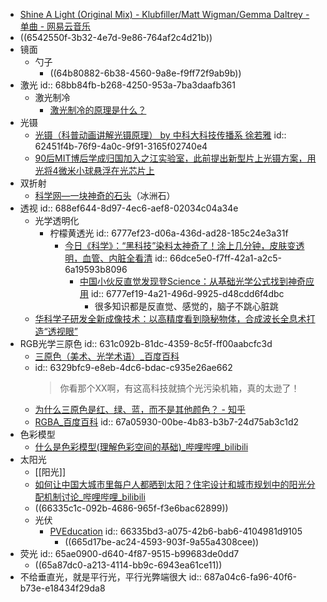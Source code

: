 - [Shine A Light (Original Mix) - Klubfiller/Matt Wigman/Gemma Daltrey - 单曲 - 网易云音乐](https://music.163.com/song?id=1498588561&uct2=U2FsdGVkX1/5tu4nMdZRnaVNLMquBDoEPkLHuiI6K+8=)
- ((6542550f-3b32-4e7d-9e86-764af2c4d21b))
- 镜面
	- 勺子
		- ((64b80882-6b38-4560-9a8e-f9ff72f9ab9b))
- 激光
  id:: 68bb84fb-b268-4250-953a-7ba3daafb361
	- 激光制冷
		- [激光制冷的原理是什么？](https://www.zhihu.com/question/21676820)
- 光镊
	- [光镊（科普动画讲解光镊原理） by 中科大科技传播系 徐若雅](https://www.bilibili.com/video/BV1iq4y1x78B)
	  id:: 62451f4b-76f9-4a0c-9f91-3165f02740e4
	- [90后MIT博后学成归国加入之江实验室，此前提出新型片上光镊方案，用光将4微米小球悬浮在光芯片上](https://mp.weixin.qq.com/s/xEa47PKCu9eDmX0lZOQ8og)
- 双折射
	- [科学网—一块神奇的石头](https://news.sciencenet.cn/sbhtmlnews/2017/6/324725.shtm)（冰洲石）
- 透视
  id:: 688ef644-8d97-4ec6-aef8-02034c04a34e
	- 光学透明化
		- 柠檬黄透光
		  id:: 6777ef23-d06a-436d-ad28-185c24e3a31f
			- [今日《科学》：“黑科技”染料太神奇了！涂上几分钟，皮肤变透明，血管、内脏全看清](https://mp.weixin.qq.com/s/UifV_v1E2VlJy1IruHPMMg)
			  id:: 66dce5e0-f7ff-42a1-a2c5-6a19593b8096
				- [中国小伙反直觉发现登Science：从基础光学公式找到神奇应用](https://mp.weixin.qq.com/s/peerzqkkRuA3gTVYFucG9Q)
				  id:: 6777ef19-4a21-496d-9925-d48cdd6f4dbc
					- 很多知识都是反直觉、感觉的，脑子不跳心脏跳
	- [华科学子研发全新成像技术：以高精度看到隐秘物体，合成波长全息术打造“透视眼”](https://mp.weixin.qq.com/s/gn144cxBif3nfdy3mMaPAg)
- RGB光学三原色
  id:: 631c092b-81dc-4359-8c5f-ff00aabcfc3d
	- [三原色（美术、光学术语）_百度百科](https://baike.baidu.com/item/%E4%B8%89%E5%8E%9F%E8%89%B2/764849)
	- id:: 6329bfc9-e8eb-4dc6-bdac-c935e26ae662
	  >你看那个XX啊，有这高科技就搞个光污染机箱，真的太逊了！
	- [为什么三原色是红、绿、蓝，而不是其他颜色？ - 知乎](https://www.zhihu.com/question/19646016)
	- [RGBA_百度百科](https://baike.baidu.com/item/RGBA/3674658)
	  id:: 67a05930-00be-4b83-b3b7-24d75ab3c1d2
- 色彩模型
	- [什么是色彩模型(理解色彩空间的基础)_哔哩哔哩_bilibili](https://www.bilibili.com/video/BV13i4y1G79c/)
- 太阳光
	- [[阳光]]
	- [如何让中国大城市里每户人都晒到太阳？住宅设计和城市规划中的阳光分配机制讨论_哔哩哔哩_bilibili](https://www.bilibili.com/video/BV1aNHAzAEEE/)
	- ((66335c1c-092b-4686-965f-f3e6bac62899))
	- 光伏
		- [PVEducation](https://www.pveducation.org/)
		  id:: 66335bd3-a075-42b6-bab6-4104981d9105
			- ((665d17be-ac24-4593-903f-9a55a4308cee))
- 荧光
  id:: 65ae0900-d640-4f87-9515-b99683de0dd7
	- ((65a87dc0-a213-4114-bb9c-6943ea61ce11))
- 不给垂直光，就是平行光，平行光弊端很大
  id:: 687a04c6-fa96-40f6-b73e-e18434f29da8